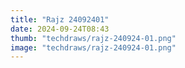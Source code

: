 ```yaml
---
title: "Rajz 24092401"
date: 2024-09-24T08:43
thumb: "techdraws/rajz-240924-01.png"
image: "techdraws/rajz-240924-01.png"
---
```

